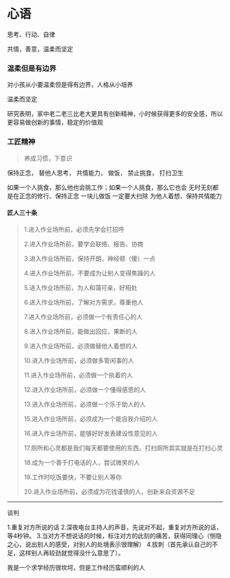 # 心语

思考、行动、自律

共情，善意，温柔而坚定

### 温柔但是有边界

对小孩从小要温柔但是得有边界，人格从小培养

温柔而坚定

研究表明，家中老二老三比老大更具有创新精神，小时候获得更多的安全感，所以更容易做创新的事情，稳定的价值观

### 工匠精神

> 养成习惯，下意识

保持正念，
替他人思考，
共情能力，
做饭，
禁止挑食，
打扫卫生

如果一个人挑食，那么他也会挑工作；如果一个人挑食，那么它也会
无时无刻都是在正念的修行、保持正念
一块儿做饭
一定要大扫除
为他人着想、保持共情能力

#### 匠人三十条

> 1.进入作业场所前，必须先学会打招呼
> 
> 2.进入作业场所前，要学会联络、报告、协商
> 
> 3.进入作业场所前，保持开朗，神经顿（傻）一点
> 
> 4.进入作业场所前，不要成为让别人变得焦躁的人
>  
> 5.进入作业场所前，为人和蔼可亲，好相处
> 
> 6.进入作业场所前，了解对方需求，尊重他人
> 
> 7.进入作业场所前，必须做一个有责任心的人
> 
> 8.进入作业场所前，能做出回应，果断的人
> 
> 9.进入作业场所前，必须做替他人着想的人
> 
> 10.进入作业场所前，必须做多管闲事的人
> 
> 11.进入作业场所前，必须做一个执着的人
> 
> 12.进入作业场所前，必须做一个懂得感恩的人
> 
> 13.进入作业场所前，必须做一个乐于助人的人
> 
> 15.进入作业场所前，必须成为一个能自我介绍的人
> 
> 16.进入作业场所前，能够好好发表建设性意见的人
> 
> 17.厕所和心灵都是我们每天都要使用的东西，打扫厕所其实就是在打扫心灵
> 
> 18.成为一个善于打电话的人，尝试微笑的人
> 
> 19.工作时吃饭要快，不要让别人等你
> 
> 20.进入作业场所前，必须成为花钱谨慎的人，创新来自资源不足


---
谈判

1.重复对方所说的话
2.深夜电台主持人的声音，先说对不起，重复对方所说的话，等4秒钟。
3.当对方不想说话的时候，标注对方的此刻的痛苦，获得同理心（恻隐之心，说出别人的感受，对别人的处境表示很理解）
4.拔刺（首先承认自己的不足，这样别人再较劲就觉得没什么意思了）。

我是一个求学经历很坎坷，但是工作经历蛮顺利的人
